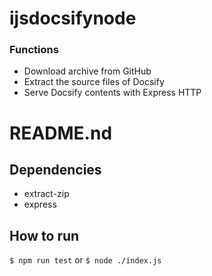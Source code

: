 # ijsdocsifynode
 
### Functions

- Download archive from GitHub
- Extract the source files of Docsify
- Serve Docsify contents with Express HTTP

# README.nd

## Dependencies

- extract-zip
- express

## How to run

`$ npm run test` or `$ node ./index.js`